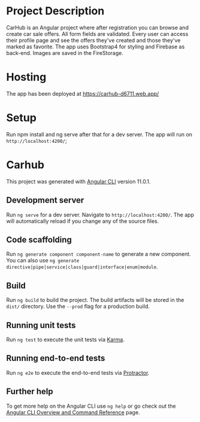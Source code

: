 # Project Description

CarHub is an Angular project where after registration you can browse and create car sale offers.
All form fields are validated. Every user can access their profile page and see the offers they've created and those they've marked as favorite.
The app uses Bootstrap4 for styling and Firebase as back-end. Images are saved in the FireStorage.

# Hosting

The app has been deployed at https://carhub-d6711.web.app/

# Setup

Run npm install and ng serve after that for a dev server. The app will run on `http://localhost:4200/`;

# Carhub

This project was generated with [Angular CLI](https://github.com/angular/angular-cli) version 11.0.1.

## Development server

Run `ng serve` for a dev server. Navigate to `http://localhost:4200/`. The app will automatically reload if you change any of the source files.

## Code scaffolding

Run `ng generate component component-name` to generate a new component. You can also use `ng generate directive|pipe|service|class|guard|interface|enum|module`.

## Build

Run `ng build` to build the project. The build artifacts will be stored in the `dist/` directory. Use the `--prod` flag for a production build.

## Running unit tests

Run `ng test` to execute the unit tests via [Karma](https://karma-runner.github.io).

## Running end-to-end tests

Run `ng e2e` to execute the end-to-end tests via [Protractor](http://www.protractortest.org/).

## Further help

To get more help on the Angular CLI use `ng help` or go check out the [Angular CLI Overview and Command Reference](https://angular.io/cli) page.
